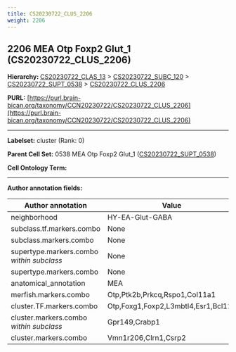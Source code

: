 ```yaml
---
title: CS20230722_CLUS_2206
weight: 2206
---
```

## 2206 MEA Otp Foxp2 Glut_1 (CS20230722_CLUS_2206)
<b>Hierarchy: </b>
[CS20230722_CLAS_13](../CS20230722_CLAS_13) >
[CS20230722_SUBC_120](../CS20230722_SUBC_120) >
[CS20230722_SUPT_0538](../CS20230722_SUPT_0538) >
[CS20230722_CLUS_2206](../CS20230722_CLUS_2206)

**PURL:** [https://purl.brain-bican.org/taxonomy/CCN20230722/CS20230722_CLUS_2206](https://purl.brain-bican.org/taxonomy/CCN20230722/CS20230722_CLUS_2206)

---


**Labelset:** cluster (Rank: 0)

**Parent Cell Set:** 0538 MEA Otp Foxp2 Glut_1 ([CS20230722_SUPT_0538](../CS20230722_SUPT_0538))



**Cell Ontology Term:** 

[MARKER GENES.]: #


---

[TRANSFERRED ANNOTATIONS.]: #


[AUTHOR ANNOTATION FIELDS.]: #


**Author annotation fields:**

| Author annotation | Value |
|-------------------|-------|
|neighborhood|HY-EA-Glut-GABA|
|subclass.tf.markers.combo|None|
|subclass.markers.combo|None|
|supertype.markers.combo _within subclass_|None|
|supertype.markers.combo|None|
|anatomical_annotation|MEA|
|merfish.markers.combo|Otp,Ptk2b,Prkcq,Rspo1,Col11a1|
|cluster.TF.markers.combo|Otp,Foxg1,Foxp2,L3mbtl4,Esr1,Bcl11a|
|cluster.markers.combo _within subclass_|Gpr149,Crabp1|
|cluster.markers.combo|Vmn1r206,Clrn1,Csrp2|
